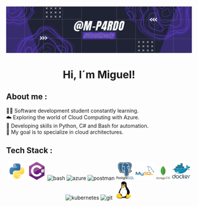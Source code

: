 <p align="center">
  <img src="https://raw.githubusercontent.com/M-P4rdo/M-P4rdo/master/M-P4rdo_Banner.png" width="800">
</p>
<div align="center">
<h1 align="center">Hi, I´m Miguel!</h1>
</div>

## About me :
👨‍💻 Software development student constantly learning.  
☁️ Exploring the world of Cloud Computing with Azure.  
🐍 Developing skills in Python, C# and Bash for automation.  
🎯 My goal is to specialize in cloud architectures.

## Tech Stack :
<p align="center">

<img src="https://raw.githubusercontent.com/devicons/devicon/master/icons/python/python-original.svg" alt="python" width="50" height="50"/>
<img src="https://raw.githubusercontent.com/devicons/devicon/master/icons/csharp/csharp-original.svg" alt="csharp" width="50" height="50"/>
<img src="https://www.vectorlogo.zone/logos/gnu_bash/gnu_bash-icon.svg" alt="bash" width="50" height="50"/>

<img src="https://www.vectorlogo.zone/logos/microsoft_azure/microsoft_azure-icon.svg" alt="azure" width="50" height="50"/>

<img src="https://www.vectorlogo.zone/logos/getpostman/getpostman-icon.svg" alt="postman" width="40" height="40"/>

<img src="https://raw.githubusercontent.com/devicons/devicon/master/icons/postgresql/postgresql-original-wordmark.svg" alt="postgresql" width="50" height="50"/>
<img src="https://raw.githubusercontent.com/devicons/devicon/master/icons/mysql/mysql-original-wordmark.svg" alt="mysql" width="50" height="50"/>
<img src="https://raw.githubusercontent.com/devicons/devicon/master/icons/mongodb/mongodb-original-wordmark.svg" alt="mongodb" width="40" height="40"/>

<img src="https://raw.githubusercontent.com/devicons/devicon/master/icons/docker/docker-original-wordmark.svg" alt="docker" width="50" height="50"/> 
<img src="https://www.vectorlogo.zone/logos/kubernetes/kubernetes-icon.svg" alt="kubernetes" width="50" height="50"/>

<img src="https://www.vectorlogo.zone/logos/git-scm/git-scm-icon.svg" alt="git" width="50" height="50"/>
<img src="https://raw.githubusercontent.com/devicons/devicon/master/icons/linux/linux-original.svg" alt="linux" width="50" height="50"/> 
</p>





<!--
**M-P4rdo/M-P4rdo** is a ✨ _special_ ✨ repository because its `README.md` (this file) appears on your GitHub profile.

Here are some ideas to get you started:

- 🔭 I’m currently working on ...
- 🌱 I’m currently learning ...
- 👯 I’m looking to collaborate on ...
- 🤔 I’m looking for help with ...
- 💬 Ask me about ...
- 📫 How to reach me: ...
- 😄 Pronouns: ...
- ⚡ Fun fact: ...
-->
